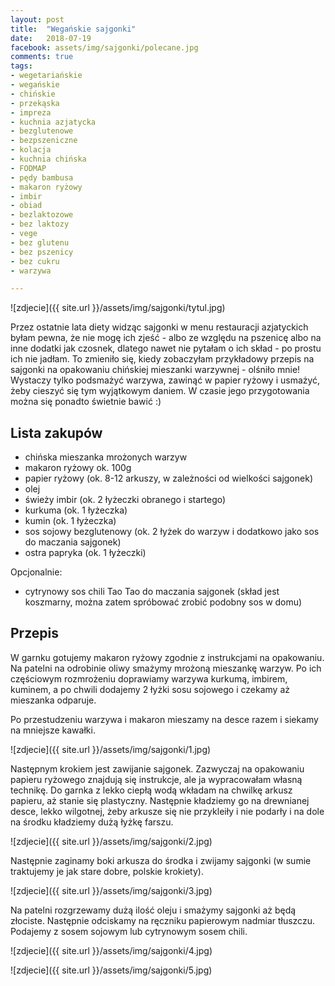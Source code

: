```yaml
---
layout: post
title:  "Wegańskie sajgonki"
date:   2018-07-19
facebook: assets/img/sajgonki/polecane.jpg
comments: true
tags:
- wegetariańskie
- wegańskie
- chińskie
- przekąska
- impreza
- kuchnia azjatycka
- bezglutenowe
- bezpszeniczne
- kolacja
- kuchnia chińska
- FODMAP
- pędy bambusa
- makaron ryżowy
- imbir
- obiad
- bezlaktozowe
- bez laktozy
- vege
- bez glutenu
- bez pszenicy
- bez cukru
- warzywa

---
```


![zdjecie]({{ site.url }}/assets/img/sajgonki/tytul.jpg)

Przez ostatnie lata diety widząc sajgonki w menu restauracji azjatyckich byłam pewna, że nie mogę ich zjeść - albo ze względu na  pszenicę albo na inne dodatki jak czosnek, dlatego nawet nie pytałam o ich skład - po prostu ich nie jadłam. To zmieniło się, kiedy zobaczyłam przykładowy przepis na sajgonki na opakowaniu chińskiej mieszanki warzywnej - olśniło mnie! Wystaczy tylko podsmażyć warzywa, zawinąć w papier ryżowy i usmażyć, żeby cieszyć się tym wyjątkowym daniem. W czasie jego przygotowania można się ponadto świetnie bawić :)

## Lista zakupów

* chińska mieszanka mrożonych warzyw 
* makaron ryżowy ok. 100g
* papier ryżowy (ok. 8-12 arkuszy, w zależności od wielkości sajgonek)
* olej
* świeży imbir (ok. 2 łyżeczki obranego i startego)
* kurkuma (ok. 1 łyżeczka)
* kumin (ok. 1 łyżeczka)
* sos sojowy bezglutenowy (ok. 2 łyżek do warzyw i dodatkowo jako sos do maczania sajgonek)
* ostra papryka (ok. 1 łyżeczki)

Opcjonalnie:
* cytrynowy sos chili Tao Tao do maczania sajgonek (skład jest koszmarny, można zatem spróbować zrobić podobny sos w domu)

## Przepis 

W garnku gotujemy makaron ryżowy zgodnie z instrukcjami na opakowaniu. Na patelni na odrobinie oliwy smażymy mrożoną mieszankę warzyw. Po ich częściowym rozmrożeniu doprawiamy warzywa kurkumą, imbirem, kuminem, a po chwili dodajemy 2 łyżki sosu sojowego i czekamy aż mieszanka odparuje. 

Po przestudzeniu warzywa i makaron mieszamy na desce razem i siekamy na mniejsze kawałki.

![zdjecie]({{ site.url }}/assets/img/sajgonki/1.jpg)

Następnym krokiem jest zawijanie sajgonek. Zazwyczaj na opakowaniu papieru ryżowego znajdują się instrukcje, ale ja wypracowałam własną technikę. Do garnka z lekko ciepłą wodą wkładam na chwilkę arkusz papieru, aż stanie się plastyczny. Następnie kładziemy go na drewnianej desce, lekko wilgotnej, żeby arkusze się nie przykleiły i nie podarły i na dole na środku kładziemy dużą łyżkę farszu. 

![zdjecie]({{ site.url }}/assets/img/sajgonki/2.jpg)

Następnie zaginamy boki arkusza do środka i zwijamy sajgonki (w sumie traktujemy je jak stare dobre, polskie krokiety).

![zdjecie]({{ site.url }}/assets/img/sajgonki/3.jpg)

Na patelni rozgrzewamy dużą ilość oleju i smażymy sajgonki aż będą złociste. Następnie odciskamy na ręczniku papierowym nadmiar tłuszczu. Podajemy z sosem sojowym lub cytrynowym sosem chili.

![zdjecie]({{ site.url }}/assets/img/sajgonki/4.jpg)

![zdjecie]({{ site.url }}/assets/img/sajgonki/5.jpg)
